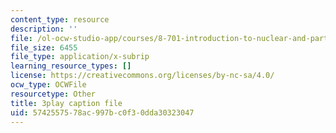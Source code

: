 ```yaml
---
content_type: resource
description: ''
file: /ol-ocw-studio-app/courses/8-701-introduction-to-nuclear-and-particle-physics-fall-2020/5742557578ac997bc0f30dda30323047_T-FQQVhPoNo.srt
file_size: 6455
file_type: application/x-subrip
learning_resource_types: []
license: https://creativecommons.org/licenses/by-nc-sa/4.0/
ocw_type: OCWFile
resourcetype: Other
title: 3play caption file
uid: 57425575-78ac-997b-c0f3-0dda30323047
---
```

